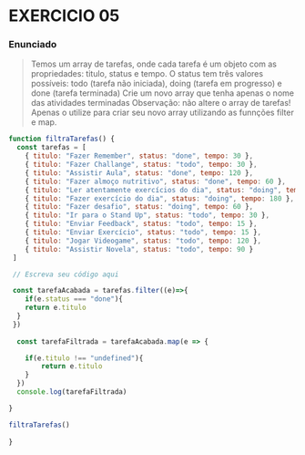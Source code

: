# EXERCICIO 05

### Enunciado
>Temos um array de tarefas, onde cada tarefa é um objeto com as propriedades: titulo, status e tempo. O status tem três valores possíveis: todo (tarefa não iniciada), doing (tarefa em progresso) e done (tarefa terminada)
>Crie um novo array que tenha apenas o nome das atividades terminadas
>Observação: não altere o array de tarefas! Apenas o utilize para criar seu novo array utilizando as funnções filter e map.
~~~javascript
function filtraTarefas() {
  const tarefas = [
    { titulo: "Fazer Remember", status: "done", tempo: 30 },
    { titulo: "Fazer Challange", status: "todo", tempo: 30 },
    { titulo: "Assistir Aula", status: "done", tempo: 120 },
    { titulo: "Fazer almoço nutritivo", status: "done", tempo: 60 },
    { titulo: "Ler atentamente exercícios do dia", status: "doing", tempo: 20 },
    { titulo: "Fazer exercício do dia", status: "doing", tempo: 180 },
    { titulo: "Fazer desafio", status: "doing", tempo: 60 },
    { titulo: "Ir para o Stand Up", status: "todo", tempo: 30 },
    { titulo: "Enviar Feedback", status: "todo", tempo: 15 },
    { titulo: "Enviar Exercício", status: "todo", tempo: 15 },
    { titulo: "Jogar Videogame", status: "todo", tempo: 120 },
    { titulo: "Assistir Novela", status: "todo", tempo: 90 }
 ]

 // Escreva seu código aqui

 const tarefaAcabada = tarefas.filter((e)=>{
    if(e.status === "done"){   
    return e.titulo
  }
 })  
 
  const tarefaFiltrada = tarefaAcabada.map(e => {

    if(e.titulo !== "undefined"){
        return e.titulo
    }
  })
  console.log(tarefaFiltrada)

}

filtraTarefas()
    
}
~~~

